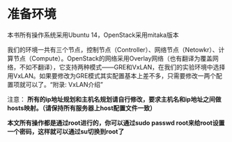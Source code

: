 # 准备环境

本书所有操作系统采用Ubuntu 14，OpenStack采用mitaka版本

我们的环境一共有三个节点，控制节点（Controller）、网络节点（Netowkr）、计算节点（Compute）。OpenStack的网络采用Overlay网络（也有翻译为覆盖网络，不如不翻译），它支持两种模式——GRE和VxLAN，在我们的实验环境中选择用VxLAN。如果要修改为GRE模式其实配置基本上差不多，只需要修改一两个配置项就可以了。“附录: VxLAN介绍”

注意：
**所有的ip地址规划和主机名规划请自行修改，要求主机名和ip地址之间做hosts映射。（请保持所有服务器上host配置文件一致）**

**本文所有操作都是通过root进行的，你可以通过sudo passwd root来给root设置一个密码，这样就可以通过su切换到root了**
